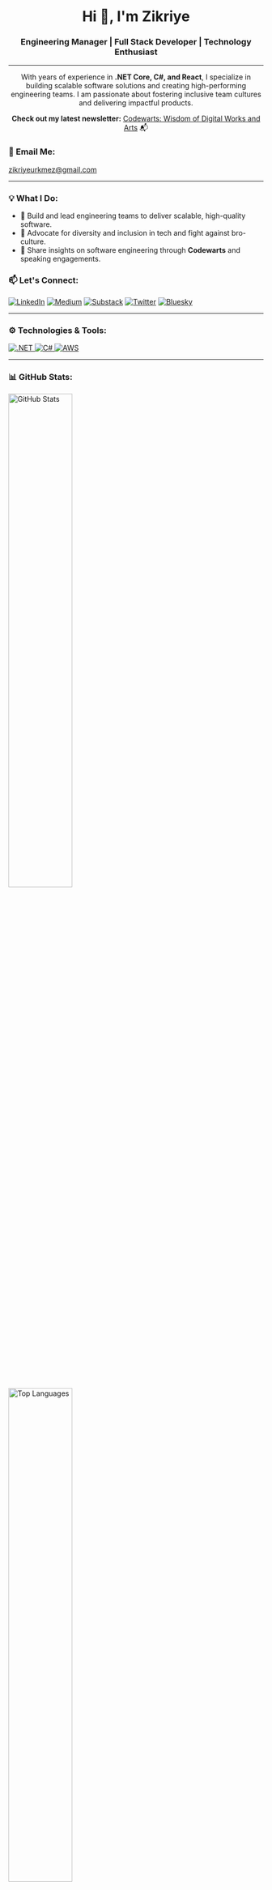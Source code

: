<h1 align="center">Hi 👋, I'm Zikriye</h1>
<h3 align="center">Engineering Manager | Full Stack Developer | Technology Enthusiast</h3>

---

<p align="center">With years of experience in <strong>.NET Core, C#, and React</strong>, I specialize in building scalable software solutions and creating high-performing engineering teams. I am passionate about fostering inclusive team cultures and delivering impactful products.</p>

<p align="center"><strong>Check out my latest newsletter:</strong> <a href="https://zikriyeurkmez.substack.com/?utm_source=substack&utm_medium=web&utm_campaign=substack_profile">Codewarts: Wisdom of Digital Works and Arts</a> 📬</p>

<h3 align="left">📧 Email Me:</h3>
<p align="left">
  <a href="mailto:zikriyeurkmez@gmail.com" target="_blank">zikriyeurkmez@gmail.com</a>
</p>

---

<h3 align="left">💡 What I Do:</h3>
<ul>
  <li>🔹 Build and lead engineering teams to deliver scalable, high-quality software.</li>
  <li>🔹 Advocate for diversity and inclusion in tech and fight against bro-culture.</li>
  <li>🔹 Share insights on software engineering through <strong>Codewarts</strong> and speaking engagements.</li>
</ul>

<h3 align="left">📫 Let's Connect:</h3>
<p align="left">
  <a href="https://linkedin.com/in/zikriye-urkmez-cengiz" target="_blank"><img align="center" src="https://img.icons8.com/color/48/000000/linkedin.png" alt="LinkedIn"></a>
  <a href="https://medium.com/@zikriyeurkmez" target="_blank"><img align="center" src="https://img.icons8.com/color/48/000000/medium-new.png" alt="Medium"></a>
  <a href="https://substack.com/home?utm_source=user-menu" target="_blank"><img align="center" src="https://img.icons8.com/ios-filled/50/000000/substack.png" alt="Substack"></a>
  <a href="https://x.com/ZikriyeUrkmez" target="_blank"><img align="center" src="https://img.icons8.com/ios-filled/50/000000/twitter.png" alt="Twitter"></a>
  <a href="https://bsky.app/profile/zikriyeurkmez.bsky.social" target="_blank"><img align="center" src="https://img.icons8.com/ios-filled/50/000000/bluesky.png" alt="Bluesky"></a>
</p>

---

<h3 align="left">⚙️ Technologies & Tools:</h3>
<p align="left">
  <a href="https://dotnet.microsoft.com/" target="_blank"> <img src="https://img.icons8.com/color/48/000000/dot-net.png" alt=".NET"/> </a>
  <a href="https://docs.microsoft.com/en-us/dotnet/csharp/" target="_blank"> <img src="https://img.icons8.com/color/48/000000/c-sharp-logo.png" alt="C#"/> </a>
  <a href="https://aws.amazon.com/" target="_blank"> <img src="https://img.icons8.com/color/48/000000/amazon-web-services.png" alt="AWS"/> </a>
</p>

---

<h3 align="left">📊 GitHub Stats:</h3>
<p><img align="center" src="https://github-readme-stats.vercel.app/api?username=zikriyeurkmezcengiz&show_icons=true&theme=radical&count_private=true&hide=issues" alt="GitHub Stats" width="50%" /></p>
<p><img align="center" src="https://github-readme-stats.vercel.app/api/top-langs?username=zikriyeurkmezcengiz&show_icons=true&theme=radical&layout=compact" alt="Top Languages" width="50%" /></p>

---

<p align="center">💻 <strong>"Building teams and technologies to make a difference."</strong></p>
